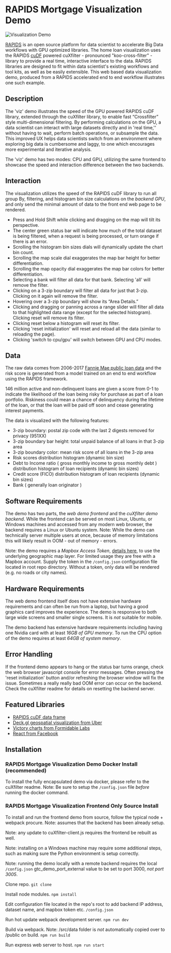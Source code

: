 # RAPIDS Mortgage Visualization Demo

![Visualization Demo](/src/img/RAPIDScuXfilter-demo.gif)


[RAPIDS](https://rapids.ai/) is an open source platform for data scientist to accelerate Big Data workflows with GPU optimized libraries. The home loan visualization uses the RAPIDS [cuDF](https://github.com/rapidsai/cudf) powered cuXfilter - pronounced "koo-cross-filter" - library to provide a real time, interactive interface to the data. RAPIDS libraries are designed to fit within data scientist's existing workflows and tool kits, as well as be easily extensible. This web based data visualization demo, produced from a RAPIDS accelerated end to end workflow illustrates one such example. 


## Description
The 'viz' demo illustrates the speed of the GPU powered RAPIDS cuDF library, extended through the cuXfilter library, to enable fast “Crossfilter” style multi-dimensional filtering. By performing calculations on the GPU, a data scientist can interact with large datasets directly and in 'real time,'' without having to wait, perform batch operations, or subsample the data. This improved UX helps data scientists switch from an environment where exploring big data is cumbersome and laggy, to one which encourages more experimental and iterative analysis.

The 'viz' demo has two modes: CPU and GPU, utilizing the same frontend to showcase the speed and interaction difference between the two backends. 


## Interaction
The visualization utilizes the speed of the RAPIDS cuDF library to run all group By, filtering, and histogram bin size calculations on the *backend GPU*, and only send the minimal amount of data to the front end web page to be rendered.

* Press and Hold Shift while clicking and dragging on the map will tilt its perspective.
* The center green status bar will indicate how much of the total dataset is being filtered, when a request is being processed, or turn orange if there is an error.
* Scrolling the histogram bin sizes dials will dynamically update the chart bin count.
* Scrolling the map scale dial exaggerates the map bar height for better differentiation.
* Scrolling the map opacity dial exaggerates the map bar colors for better differentiation.
* Selecting a bank will filter all data for that bank. Selecting 'all' will remove the filter.
* Clicking on a 3-zip boundary will filter all data for just that 3-zip. Clicking on it again will remove the filter.
* Hovering over a 3-zip boundary will show its “Area Details.”
* Clicking and dragging or panning across a range slider will filter all data to that highlighted data range (except for the selected histogram). Clicking reset will remove its filter.
* Clicking reset below a histogram will reset its filter.
* Clicking 'reset initialization' will reset and reload all the data (similar to reloading the page).
* Clicking 'switch to cpu/gpu' will switch between GPU and CPU modes.


## Data
The raw data comes from 2006-2017 [Fannie Mae public loan data](http://fanniemae.com/portal/funding-the-market/data/loan-performance-data.html) and the risk score is generated from a model trained on an end to end workflow using the RAPIDS framework. 

146 million active and non-delinquent loans are given a score from 0-1 to indicate the likelihood of the loan being risky for purchase as part of a loan portfolio. Riskiness could mean a chance of delinquency during the lifetime of the loan, or that the loan will be paid off soon and cease generating interest payments.

The data is visualized with the following features:
* 3-zip boundary: postal zip code with the last 2 digests removed for privacy (951XX)
* 3-zip boundary bar height: total unpaid balance of all loans in that 3-zip area
* 3-zip boundary color: mean risk score of all loans in the 3-zip area
* Risk scores distribution histogram (dynamic bin size)
* Debt to Income ratio ( gross monthly income to gross monthly debt ) distribution histogram of loan recipients (dynamic bin sizes)
* Credit score (FICO) distribution histogram of loan recipients  (dynamic bin sizes)
* Bank ( generally loan originator )


## Software Requirements
The demo has two parts, the *web demo frontend* and the *cuXfilter demo backend*. While the frontend can be served on most Linux, Ubuntu, or Windows machines and accessed from any modern web browser, the backend requires a Linux or Ubuntu system. Note: While the demo can technically server multiple users at once, because of memory limitations this will likely result in OOM - out of memory - errors. 

Note: the demo requires a *Mapbox Access Token*, [details here](https://www.mapbox.com/help/define-access-token/), to use the underlying geographic map layer. For limited usage they are free with a Mapbox account. Supply the token in the ```/config.json``` configuration file located in root repo directory. Without a token, only data will be rendered (e.g. no roads or city names).


## Hardware Requirements
The web demo frontend itself does not have extensive hardware requirements and can often be run from a laptop, but having a good graphics card improves the experience. The demo is responsive to both large wide screens and smaller single screens. It is *not* suitable for mobile. 

The demo backend has extensive hardware requirements including having one Nvidia card with at least *16GB of GPU memory*. To run the CPU option of the demo requires at least *64GB of system memory*. 


## Error Handling
If the frontend demo appears to hang or the status bar turns orange, check the web browser javascript console for error messages. Often pressing the 'reset initialization' button and/or refreshing the browser window will fix the issue. Sometimes a really really bad OOM error can occur on the backend. Check the cuXfilter readme for details on resetting the backend server.


## Featured Libraries
* [RAPIDS cuDF data frame](https://github.com/rapidsai/cudf)
* [Deck.gl geospatial visualization from Uber](https://deck.gl/)
* [Victory charts from Formidable Labs](https://formidable.com/open-source/victory/docs/)
* [React from Facebook](https://reactjs.org/)


## Installation
### RAPIDS Mortgage Visualization Demo Docker Install (recommended)
To install the fully encapsulated demo via docker, please refer to the cuXfilter readme. Note: Be sure to setup the ```/config.json``` file *before* running the docker command.

### RAPIDS Mortgage Visualization Frontend Only Source Install
To install and run the frontend demo from source, follow the typical node + webpack procure. Note: assumes that the backend has been already setup. 

Note: any update to cuXfilter-client.js requires the frontend be rebuilt as well.

Note: installing on a Windows machine may require some additional steps, such as making sure the Python environment is setup correctly.

Note: running the demo locally with a remote backend requires the local ```/config.json``` gtc_demo_port_external value to be set to port 3000, *not port 3005*.


Clone repo.
```git clone```

Install node modules.
```npm install```

Edit configuration file located in the repo's root to add backend IP address, dataset name, and mapbox token etc.
```/config.json```

Run hot update webpack development server.
```npm run dev```

Build via webpack. Note: /src/data folder is *not* automatically copied over to /public on build.
```npm run build```

Run express web server to host.
```npm run start``` 

